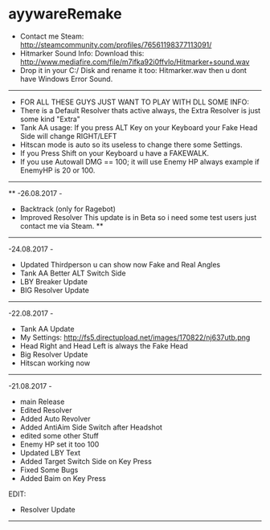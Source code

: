 # ayywareRemake

- Contact me Steam: http://steamcommunity.com/profiles/76561198377113091/
- Hitmarker Sound Info: Download this: http://www.mediafire.com/file/m7ifka92i0ffvlo/Hitmarker+sound.wav
- Drop it in your C:/ Disk and rename it too: Hitmarker.wav then u dont have Windows Error Sound.

- - - - - - - - - - - - - - - - - - - - - - - - - - - - - - - - - - - - - -
- FOR ALL THESE GUYS JUST WANT TO PLAY WITH DLL SOME INFO:
- There is a Default Resolver thats active always, the Extra Resolver is just some kind "Extra"
- Tank AA usage: If you press ALT Key on your Keyboard your Fake Head Side will change RIGHT/LEFT
- Hitscan mode is auto so its useless to change there some Settings.
- If you Press Shift on your Keyboard u have a FAKEWALK.
- If you use Autowall DMG == 100; it will use Enemy HP always example if EnemyHP is 20 or 100.
- - - - - - - - - - - - - - - - - - - - - - - - - - - - - - - - - - - - - -

**
 -26.08.2017 -
 - Backtrack (only for Ragebot)
 - Improved Resolver
 This update is in Beta so i need some test users just contact me via Steam.
 **
 
- - - - - - - - - - - - - - - - - - - - - - - - - - - - - - - - - - - - - -
 -24.08.2017 -
 - Updated Thirdperson u can show now Fake and Real Angles
 - Tank AA Better ALT Switch Side
 - LBY Breaker Update
 - BIG Resolver Update
- - - - - - - - - - - - - - - - - - - - - - - - - - - - - - - - - - - - - -
 -22.08.2017 -
 - Tank AA Update
 - My Settings: http://fs5.directupload.net/images/170822/nj637utb.png
 - Head Right and Head Left is always the Fake Head
 - Big Resolver Update
 - Hitscan working now
- - - - - - - - - - - - - - - - - - - - - - - - - - - - - - - - - - - - - -
 -21.08.2017 -
 - main Release
 - Edited Resolver
 - Added Auto Revolver
 - Added AntiAim Side Switch after Headshot
 - edited some other Stuff
 - Enemy HP set it too 100
 - Updated LBY Text
 - Added Target Switch Side on Key Press
 - Fixed Some Bugs
 - Added Baim on Key Press
 
EDIT:
- Resolver Update
- - - - - - - - - - - - - - - - - - - - - - - - - - - - - - - - - - - - - -
